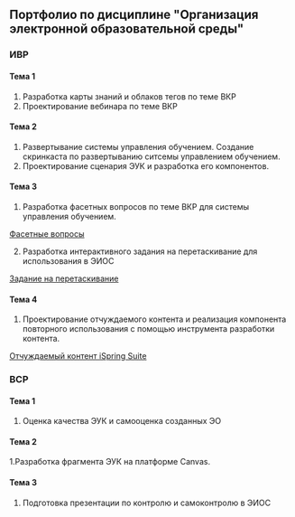 ## Портфолио по дисциплине "Организация электронной образовательной среды"
 
### ИВР 

#### Тема 1
1. Разработка карты знаний и облаков тегов по теме ВКР
2. Проектирование вебинара по теме ВКР

#### Тема 2
1. Развертывание системы управления обучением. Создание скринкаста по развертыванию ситсемы управлением обучением.
3. Проектирование сценария ЭУК и разработка его компонентов.

#### Тема 3
1. Разработка фасетных вопросов по теме ВКР для системы управления обучением. 

[Фасетные вопросы](https://loginova.moodlecloud.com/mod/quiz/view.php?id=23)

2. Разработка интерактивного задания на перетаскивание для использования в ЭИОС

[Задание на перетаскивание](https://loginova.moodlecloud.com/mod/scorm/view.php?id=24)

#### Тема 4
1. Проектирование отчуждаемого контента и реализация компонента повторного использования с помощью инструмента разработки контента.

[Отчуждаемый контент iSpring Suite](https://loginova.moodlecloud.com/mod/scorm/view.php?id=24)

### ВСР
#### Тема 1
1. Оценка качества ЭУК и самооценка созданных ЭО

#### Тема 2
1.Разработка фрагмента ЭУК на платформе Canvas.

#### Тема 3
1. Подготовка презентации по контролю и самоконтролю в ЭИОС
